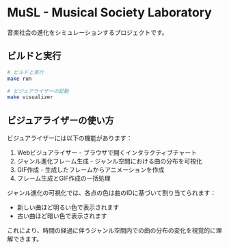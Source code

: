 # MuSL - Musical Society Laboratory

音楽社会の進化をシミュレーションするプロジェクトです。

## ビルドと実行

```sh
# ビルドと実行
make run

# ビジュアライザーの起動
make visualizer
```

## ビジュアライザーの使い方

ビジュアライザーには以下の機能があります：

1. Webビジュアライザー - ブラウザで開くインタラクティブチャート
2. ジャンル進化フレーム生成 - ジャンル空間における曲の分布を可視化
3. GIF作成 - 生成したフレームからアニメーションを作成
4. フレーム生成とGIF作成の一括処理

ジャンル進化の可視化では、各点の色は曲のIDに基づいて割り当てられます：
- 新しい曲ほど明るい色で表示されます
- 古い曲ほど暗い色で表示されます

これにより、時間の経過に伴うジャンル空間内での曲の分布の変化を視覚的に理解できます。 